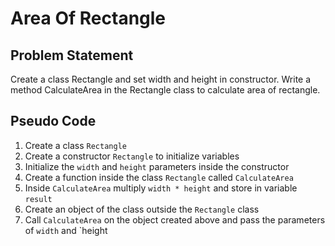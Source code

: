# Area Of Rectangle

## Problem Statement
Create a class Rectangle and set width and height in constructor. Write a method CalculateArea in the
Rectangle class to calculate area of rectangle.

## Pseudo Code
1. Create a class `Rectangle`
2. Create a constructor `Rectangle` to initialize variables
3. Initialize the `width` and `height` parameters inside the constructor
4. Create a function inside the class `Rectangle` called `CalculateArea`
5. Inside `CalculateArea` multiply `width * height` and store in variable `result`
6. Create an object of the class outside the `Rectangle` class
7. Call `CalculateArea` on the object created above and pass the parameters of `width` and `height